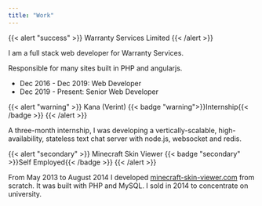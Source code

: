 ```yaml
---
title: "Work"
---
```


{{< alert "success" >}}
Warranty Services Limited
{{< /alert >}}

I am a full stack web developer for Warranty Services.

Responsible for many sites built in PHP and angularjs.

* Dec 2016 - Dec 2019: Web Developer
* Dec 2019 - Present: Senior Web Developer

{{< alert "warning" >}}
Kana (Verint) {{< badge "warning">}}Internship{{< /badge >}}
{{< /alert >}}

A three-month internship, I was developing a vertically-scalable, high-availability, stateless text chat server with node.js, websocket and redis.

{{< alert "secondary" >}}
Minecraft Skin Viewer {{< badge "secondary" >}}Self Employed{{< /badge >}}
{{< /alert >}}

From May 2013 to August 2014 I developed [minecraft-skin-viewer.com](https://web.archive.org/web/20140209045223/http://minecraft-skin-viewer.com/) from scratch. It was built with PHP and MySQL. I sold in 2014 to concentrate on university.
